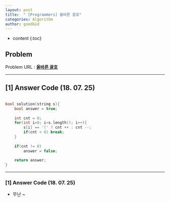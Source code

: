```yaml
---
layout: post
title:  " [Programmers] 올바른 괄호"
categories: Algorithm
author: goodGid
---
```

* content
{:toc}



## Problem 
Problem URL : **[올바른 괄호](https://programmers.co.kr/learn/courses/30/lessons/12909)**

---

## [1] Answer Code (18. 07. 25)

``` cpp

bool solution(string s){
    bool answer = true;
    
    int cnt = 0;
    for(int i=0; i<s.length(); i++){
        s[i] == '(' ? cnt ++ : cnt --;
        if(cnt < 0) break;
    }
    
    if(cnt != 0)
        answer = false;
    
    return answer;
}


```

---

### [1] Answer Code (18. 07. 25)

* 무난 ~